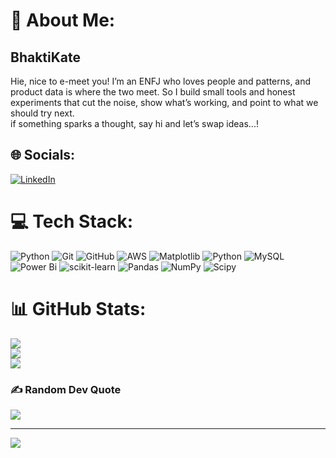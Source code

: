 # 💫 About Me:
## BhaktiKate<br>
Hie, nice to e-meet you! I’m an ENFJ who loves people and patterns, and product data is where the two meet. So I build small tools and honest experiments that cut the noise, show what’s working, and point to what we should try next.<br>if something sparks a thought, say hi and let’s swap ideas...!


## 🌐 Socials:
[![LinkedIn](https://img.shields.io/badge/LinkedIn-%230077B5.svg?logo=linkedin&logoColor=white)](https://linkedin.com/in/https://www.linkedin.com/in/bhakti-kate/) 

# 💻 Tech Stack:
![Python](https://img.shields.io/badge/python-3670A0?style=for-the-badge&logo=python&logoColor=ffdd54) ![Git](https://img.shields.io/badge/git-%23F05033.svg?style=for-the-badge&logo=git&logoColor=white) ![GitHub](https://img.shields.io/badge/github-%23121011.svg?style=for-the-badge&logo=github&logoColor=white) ![AWS](https://img.shields.io/badge/AWS-%23FF9900.svg?style=for-the-badge&logo=amazon-aws&logoColor=white) ![Matplotlib](https://img.shields.io/badge/Matplotlib-%23ffffff.svg?style=for-the-badge&logo=Matplotlib&logoColor=black) ![Python](https://img.shields.io/badge/python-3670A0?style=for-the-badge&logo=python&logoColor=ffdd54) ![MySQL](https://img.shields.io/badge/mysql-4479A1.svg?style=for-the-badge&logo=mysql&logoColor=white) ![Power Bi](https://img.shields.io/badge/power_bi-F2C811?style=for-the-badge&logo=powerbi&logoColor=black) ![scikit-learn](https://img.shields.io/badge/scikit--learn-%23F7931E.svg?style=for-the-badge&logo=scikit-learn&logoColor=white) ![Pandas](https://img.shields.io/badge/pandas-%23150458.svg?style=for-the-badge&logo=pandas&logoColor=white) ![NumPy](https://img.shields.io/badge/numpy-%23013243.svg?style=for-the-badge&logo=numpy&logoColor=white) ![Scipy](https://img.shields.io/badge/SciPy-%230C55A5.svg?style=for-the-badge&logo=scipy&logoColor=%white)
# 📊 GitHub Stats:
![](https://github-readme-stats.vercel.app/api?username=Bkate09&theme=dark&hide_border=false&include_all_commits=false&count_private=false)<br/>
![](https://nirzak-streak-stats.vercel.app/?user=Bkate09&theme=dark&hide_border=false)<br/>
![](https://github-readme-stats.vercel.app/api/top-langs/?username=Bkate09&theme=dark&hide_border=false&include_all_commits=false&count_private=false&layout=compact)

### ✍️ Random Dev Quote
![](https://quotes-github-readme.vercel.app/api?type=horizontal&theme=dark)

---
[![](https://visitcount.itsvg.in/api?id=Bkate09&icon=0&color=0)](https://visitcount.itsvg.in)

<!-- Proudly created with GPRM ( https://gprm.itsvg.in ) -->
